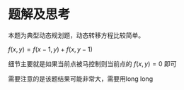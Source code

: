 # 题解及思考

本题为典型动态规划题，动态转移方程比较简单。

$f(x, y) = f(x - 1, y) + f(x, y - 1)$

细节主要就是如果当前点被马控制则当前点的 $f(x, y)=0$ 即可

需要注意的是该题结果可能非常大，需要用long long